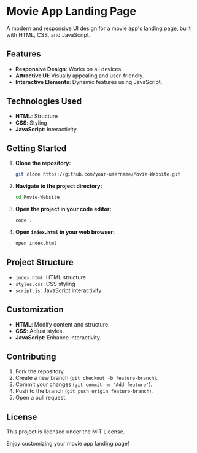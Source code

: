 # Movie App Landing Page

A modern and responsive UI design for a movie app's landing page, built with HTML, CSS, and JavaScript.

## Features

- **Responsive Design**: Works on all devices.
- **Attractive UI**: Visually appealing and user-friendly.
- **Interactive Elements**: Dynamic features using JavaScript.

## Technologies Used

- **HTML**: Structure
- **CSS**: Styling
- **JavaScript**: Interactivity

## Getting Started

1. **Clone the repository:**

   ```bash
   git clone https://github.com/your-username/Movie-Website.git
   ```

2. **Navigate to the project directory:**

   ```bash
   cd Movie-Website
   ```

3. **Open the project in your code editor:**

   ```bash
   code .
   ```

4. **Open `index.html` in your web browser:**

   ```bash
   open index.html
   ```

## Project Structure

- `index.html`: HTML structure
- `styles.css`: CSS styling
- `script.js`: JavaScript interactivity

## Customization

- **HTML**: Modify content and structure.
- **CSS**: Adjust styles.
- **JavaScript**: Enhance interactivity.

## Contributing

1. Fork the repository.
2. Create a new branch (`git checkout -b feature-branch`).
3. Commit your changes (`git commit -m 'Add feature'`).
4. Push to the branch (`git push origin feature-branch`).
5. Open a pull request.

## License

This project is licensed under the MIT License.

Enjoy customizing your movie app landing page!
